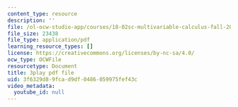 ```yaml
---
content_type: resource
description: ''
file: /ol-ocw-studio-app/courses/18-02sc-multivariable-calculus-fall-2010/3f6329d89fcad9df0486059975fef43c_XZ1QwS1IKgw.pdf
file_size: 23438
file_type: application/pdf
learning_resource_types: []
license: https://creativecommons.org/licenses/by-nc-sa/4.0/
ocw_type: OCWFile
resourcetype: Document
title: 3play pdf file
uid: 3f6329d8-9fca-d9df-0486-059975fef43c
video_metadata:
  youtube_id: null
---
```

